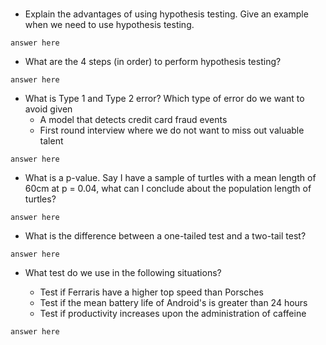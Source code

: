 #

- Explain the advantages of using hypothesis testing. Give an example when we
need to use hypothesis testing.

```answer here```

- What are the 4 steps (in order) to perform hypothesis testing?

```answer here```

- What is Type 1 and Type 2 error? Which type of error do we want to avoid given
    - A model that detects credit card fraud events
    - First round interview where we do not want to miss out valuable talent

```answer here```

- What is a p-value. Say I have a sample of turtles with a mean length of
60cm at p = 0.04, what can I conclude about the population length of turtles?

```answer here```

- What is the difference between a one-tailed test and a two-tail test?

```answer here```

- What test do we use in the following situations?

    - Test if Ferraris have a higher top speed than Porsches
    - Test if the mean battery life of Android's is greater than 24 hours
    - Test if productivity increases upon the administration of caffeine

```answer here```
